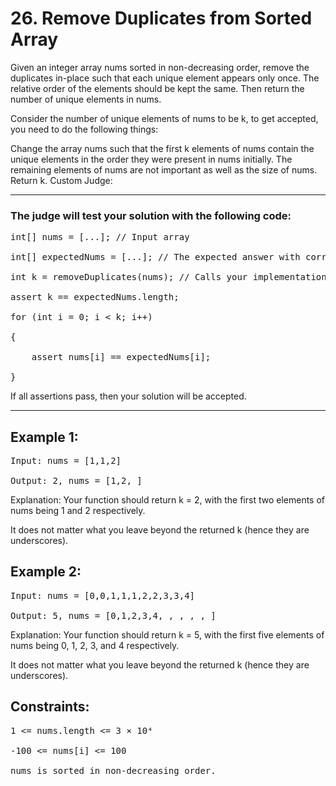 # 26. Remove Duplicates from Sorted Array

Given an integer array nums sorted in non-decreasing order, remove the duplicates in-place such that each unique element appears only once. The relative order of the elements should be kept the same. Then return the number of unique elements in nums.

Consider the number of unique elements of nums to be k, to get accepted, you need to do the following things:

Change the array nums such that the first k elements of nums contain the unique elements in the order they were present in nums initially. The remaining elements of nums are not important as well as the size of nums.
Return k.
Custom Judge:

---
### The judge will test your solution with the following code:
<pre>
int[] nums = [...]; // Input array

int[] expectedNums = [...]; // The expected answer with correct length

int k = removeDuplicates(nums); // Calls your implementation

assert k == expectedNums.length;

for (int i = 0; i < k; i++) 

{

    assert nums[i] == expectedNums[i];

}
</pre>

If all assertions pass, then your solution will be accepted.

---
## Example 1:
<pre>
Input: nums = [1,1,2]

Output: 2, nums = [1,2,_]
</pre>
Explanation: Your function should return k = 2, with the first two elements of nums being 1 and 2 respectively.

It does not matter what you leave beyond the returned k (hence they are underscores).

## Example 2:
<pre>
Input: nums = [0,0,1,1,1,2,2,3,3,4]

Output: 5, nums = [0,1,2,3,4,_,_,_,_,_]
</pre>

Explanation: Your function should return k = 5, with the first five elements of nums being 0, 1, 2, 3, and 4 respectively.

It does not matter what you leave beyond the returned k (hence they are underscores).
 

## Constraints:
<pre>
1 <= nums.length <= 3 × 10⁴

-100 <= nums[i] <= 100

nums is sorted in non-decreasing order.
</pre>